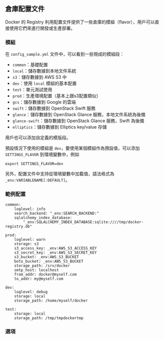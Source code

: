 ## 倉庫配置文件
Docker 的 Registry 利用配置文件提供了一些倉庫的模組（flavor），用戶可以直接使用它們來進行開發或生產部署。

### 模組
在 `config_sample.yml` 文件中，可以看到一些現成的模組段：
* `common`：基礎配置
* `local`：儲存數據到本地文件系統
* `s3`：儲存數據到 AWS S3 中
* `dev`：使用 `local` 模組的基本配置
* `test`：單元測試使用
* `prod`：生產環境配置（基本上跟s3配置類似）
* `gcs`：儲存數據到 Google 的雲端
* `swift`：儲存數據到 OpenStack Swift 服務
* `glance`：儲存數據到 OpenStack Glance 服務，本地文件系統為後備
* `glance-swift`：儲存數據到 OpenStack Glance 服務，Swift 為後備
* `elliptics`：儲存數據到 Elliptics key/value 存儲

用戶也可以添加自定義的模版段。

預設情況下使用的模組是 `dev`，要使用某個模組作為預設值，可以添加 `SETTINGS_FLAVOR` 到環境變數中，例如
```
export SETTINGS_FLAVOR=dev
```

另外，配置文件中支持從環境變數中加載值，語法格式為 `_env:VARIABLENAME[:DEFAULT]`。

### 範例配置
```
common:
    loglevel: info
    search_backend: "_env:SEARCH_BACKEND:"
    sqlalchemy_index_database:
        "_env:SQLALCHEMY_INDEX_DATABASE:sqlite:////tmp/docker-registry.db"

prod:
    loglevel: warn
    storage: s3
    s3_access_key: _env:AWS_S3_ACCESS_KEY
    s3_secret_key: _env:AWS_S3_SECRET_KEY
    s3_bucket: _env:AWS_S3_BUCKET
    boto_bucket: _env:AWS_S3_BUCKET
    storage_path: /srv/docker
    smtp_host: localhost
    from_addr: docker@myself.com
    to_addr: my@myself.com

dev:
    loglevel: debug
    storage: local
    storage_path: /home/myself/docker

test:
    storage: local
    storage_path: /tmp/tmpdockertmp
```

### 選項
